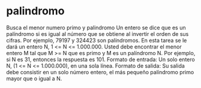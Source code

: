 # palindromo
Busca el menor numero primo y palindromo
Un entero se dice que es un palíndromo si es igual al número que se obtiene al invertir el orden de sus cifras. Por ejemplo, 79197 y 324423 son palíndromos. En esta tarea se le dará un entero N, 1 <= N <= 1.000.000. Usted debe encontrar el menor entero M tal que M >= N que es primo y M es un palíndromo N.
Por ejemplo, si N es 31, entonces la respuesta es 101.
Formato de entrada:
Un solo entero N, (1 <= N <= 1.000.000), en una sola línea.
Formato de salida:
Su salida debe consistir en un solo número entero, el más pequeño palíndromo primo mayor que o igual a N.

